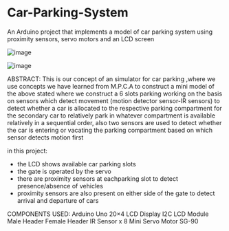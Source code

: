 # Car-Parking-System
An Arduino project that implements a model of car parking system using proximity sensors, servo motors and an LCD screen

![image](https://github.com/Rutvij-2971/Car-Parking-System/assets/106823874/ab8dc2ff-abca-4d10-bc29-84a1fb46bbd5)


![image](https://github.com/Rutvij-2971/Car-Parking-System/assets/106823874/ebd408b3-3a73-49b2-b0e5-5433fe0405ff)



ABSTRACT:
This is our concept of an simulator for car parking ,where we use concepts we have learned from M.P.C.A  to construct a mini model of the above stated where we construct a 6 slots parking working on the basis on sensors which detect movement (motion detector sensor-IR sensors) to detect whether a car is allocated to the respective parking compartment for the secondary car to relatively park in whatever compartment is available relatively in a sequential order, also two sensors are used to detect whether the car is entering or vacating the parking compartment based on which sensor detects motion first


in this project:
- the LCD shows available car parking slots
- the gate is operated by the servo
- there are proximity sensors at eachparking slot to detect presence/absence of vehicles
- proximity sensors are also present on either side of the gate to detect arrival and departure of cars


COMPONENTS USED:
Arduino Uno
20×4 LCD Display
I2C LCD Module
Male Header
Female Header
IR Sensor x 8
Mini Servo Motor SG-90 
